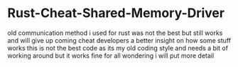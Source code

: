 # Rust-Cheat-Shared-Memory-Driver
old communication  method i used for rust was not the best but still works and will give up coming cheat developers a better insight on how some stuff works this is not the best code as its my old coding style and needs a bit of working around but it works fine for all wondering i will put more detail
